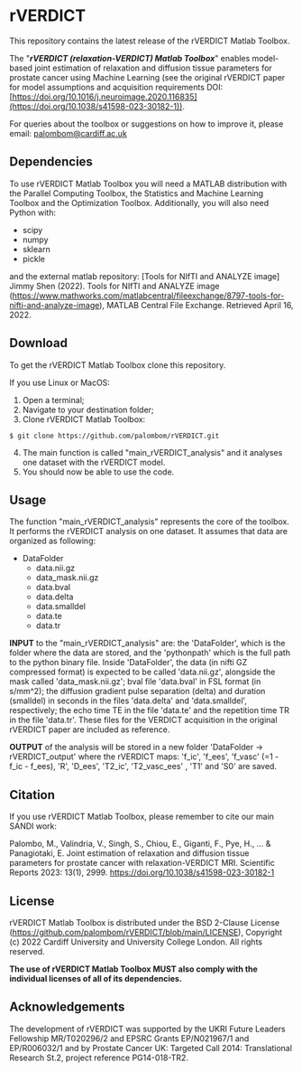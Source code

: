 # rVERDICT

This repository contains the latest release of the rVERDICT Matlab Toolbox.

The "***rVERDICT (relaxation-VERDICT) Matlab Toolbox***" enables model-based joint estimation of relaxation and diffusion tissue parameters for prostate cancer using Machine Learning (see the original rVERDICT paper for model assumptions and acquisition requirements DOI: [https://doi.org/10.1016/j.neuroimage.2020.116835](https://doi.org/10.1038/s41598-023-30182-1)).

For queries about the toolbox or suggestions on how to improve it, please email: palombom@cardiff.ac.uk

## Dependencies
To use rVERDICT Matlab Toolbox you will need a MATLAB distribution with the Parallel Computing Toolbox, the Statistics and Machine Learning Toolbox and the Optimization Toolbox. Additionally, you will also need Python with:
- scipy
- numpy
- sklearn
- pickle

and the external matlab repository: [Tools for NIfTI and ANALYZE image] Jimmy Shen (2022). Tools for NIfTI and ANALYZE image (https://www.mathworks.com/matlabcentral/fileexchange/8797-tools-for-nifti-and-analyze-image), MATLAB Central File Exchange. Retrieved April 16, 2022.

## Download 
To get the rVERDICT Matlab Toolbox clone this repository.

If you use Linux or MacOS:

1. Open a terminal;
2. Navigate to your destination folder;
3. Clone rVERDICT Matlab Toolbox:
```
$ git clone https://github.com/palombom/rVERDICT.git 
```
4. The main function is called "main_rVERDICT_analysis" and it analyses one dataset with the rVERDICT model. 
5. You should now be able to use the code. 

## Usage
The function "main_rVERDICT_analysis" represents the core of the toolbox. It performs the rVERDICT analysis on one dataset. It assumes that data are organized as following:

- DataFolder
  - data.nii.gz
  - data_mask.nii.gz
  - data.bval
  - data.delta
  - data.smalldel
  - data.te
  - data.tr

**INPUT** to the "main_rVERDICT_analysis" are: the 'DataFolder', which is the folder where the data are stored, and the 'pythonpath' which is the full path to the python binary file. Inside 'DataFolder', the data (in nifti GZ compressed format) is expected to be called 'data.nii.gz', alongside the mask called 'data_mask.nii.gz'; bval file 'data.bval' in FSL format (in s/mm^2); the diffusion gradient pulse separation (delta) and duration (smalldel) in seconds in the files 'data.delta' and 'data.smalldel', respectively; the echo time TE in the file 'data.te' and the repetition time TR in the file 'data.tr'. These files for the VERDICT acquisition in the original rVERDICT paper are included as reference.  

**OUTPUT** of the analysis will be stored in a new folder 'DataFolder -> rVERDICT_output' where the rVERDICT maps: 'f_ic', 'f_ees', 'f_vasc' (=1 - f_ic - f_ees), 'R', 'D_ees', 'T2_ic', 'T2_vasc_ees' , 'T1' and 'S0' are saved.

## Citation
If you use rVERDICT Matlab Toolbox, please remember to cite our main SANDI work:

Palombo, M., Valindria, V., Singh, S., Chiou, E., Giganti, F., Pye, H., ... & Panagiotaki, E. Joint estimation of relaxation and diffusion tissue parameters for prostate cancer with relaxation-VERDICT MRI. Scientific Reports 2023: 13(1), 2999. https://doi.org/10.1038/s41598-023-30182-1


## License
rVERDICT Matlab Toolbox is distributed under the BSD 2-Clause License (https://github.com/palombom/rVERDICT/blob/main/LICENSE), Copyright (c) 2022 Cardiff University and University College London. All rights reserved.

**The use of rVERDICT Matlab Toolbox MUST also comply with the individual licenses of all of its dependencies.**

## Acknowledgements
The development of rVERDICT was supported by the UKRI Future Leaders Fellowship MR/T020296/2 and EPSRC Grants EP/N021967/1 and EP/R006032/1 and by Prostate Cancer UK: Targeted Call 2014: Translational Research St.2, project reference PG14-018-TR2.

